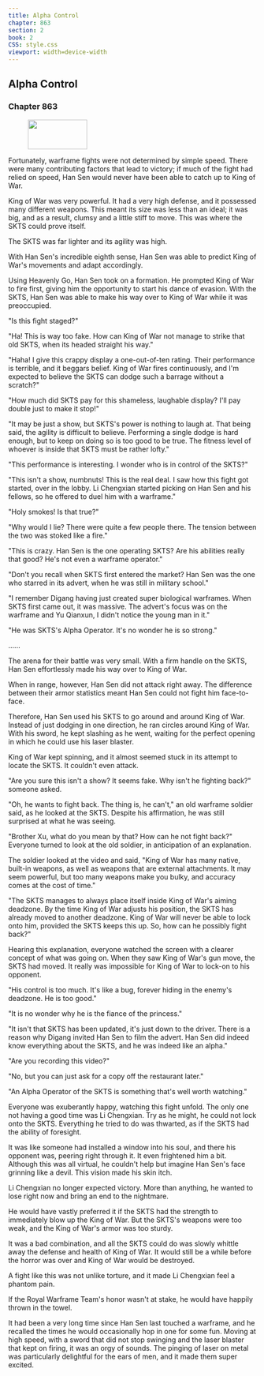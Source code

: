```yaml
---
title: Alpha Control
chapter: 863
section: 2
book: 2
CSS: style.css
viewport: width=device-width
---
```


## Alpha Control

### Chapter 863

<figure>
	<img src="../Images/gem.gif" alt="" id="gem" width="120" height="60" />
</figure>

Fortunately, warframe fights were not determined by simple speed. There were many contributing factors that lead to victory; if much of the fight had relied on speed, Han Sen would never have been able to catch up to King of War.

King of War was very powerful. It had a very high defense, and it possessed many different weapons. This meant its size was less than an ideal; it was big, and as a result, clumsy and a little stiff to move. This was where the SKTS could prove itself.

The SKTS was far lighter and its agility was high.

With Han Sen's incredible eighth sense, Han Sen was able to predict King of War's movements and adapt accordingly.

Using Heavenly Go, Han Sen took on a formation. He prompted King of War to fire first, giving him the opportunity to start his dance of evasion. With the SKTS, Han Sen was able to make his way over to King of War while it was preoccupied.

"Is this fight staged?"

"Ha! This is way too fake. How can King of War not manage to strike that old SKTS, when its headed straight his way."

"Haha! I give this crappy display a one-out-of-ten rating. Their performance is terrible, and it beggars belief. King of War fires continuously, and I'm expected to believe the SKTS can dodge such a barrage without a scratch?"

"How much did SKTS pay for this shameless, laughable display? I'll pay double just to make it stop!"

"It may be just a show, but SKTS's power is nothing to laugh at. That being said, the agility is difficult to believe. Performing a single dodge is hard enough, but to keep on doing so is too good to be true. The fitness level of whoever is inside that SKTS must be rather lofty."

"This performance is interesting. I wonder who is in control of the SKTS?"

"This isn't a show, numbnuts! This is the real deal. I saw how this fight got started, over in the lobby. Li Chengxian started picking on Han Sen and his fellows, so he offered to duel him with a warframe."

"Holy smokes! Is that true?"

"Why would I lie? There were quite a few people there. The tension between the two was stoked like a fire."

"This is crazy. Han Sen is the one operating SKTS? Are his abilities really that good? He's not even a warframe operator."

"Don't you recall when SKTS first entered the market? Han Sen was the one who starred in its advert, when he was still in military school."

"I remember Digang having just created super biological warframes. When SKTS first came out, it was massive. The advert's focus was on the warframe and Yu Qianxun, I didn't notice the young man in it."

"He was SKTS's Alpha Operator. It's no wonder he is so strong."

…...

The arena for their battle was very small. With a firm handle on the SKTS, Han Sen effortlessly made his way over to King of War.

When in range, however, Han Sen did not attack right away. The difference between their armor statistics meant Han Sen could not fight him face-to-face.

Therefore, Han Sen used his SKTS to go around and around King of War. Instead of just dodging in one direction, he ran circles around King of War. With his sword, he kept slashing as he went, waiting for the perfect opening in which he could use his laser blaster.

King of War kept spinning, and it almost seemed stuck in its attempt to locate the SKTS. It couldn't even attack.

"Are you sure this isn't a show? It seems fake. Why isn't he fighting back?" someone asked.

"Oh, he wants to fight back. The thing is, he can't," an old warframe soldier said, as he looked at the SKTS. Despite his affirmation, he was still surprised at what he was seeing.

"Brother Xu, what do you mean by that? How can he not fight back?" Everyone turned to look at the old soldier, in anticipation of an explanation.

The soldier looked at the video and said, "King of War has many native, built-in weapons, as well as weapons that are external attachments. It may seem powerful, but too many weapons make you bulky, and accuracy comes at the cost of time."

"The SKTS manages to always place itself inside King of War's aiming deadzone. By the time King of War adjusts his position, the SKTS has already moved to another deadzone. King of War will never be able to lock onto him, provided the SKTS keeps this up. So, how can he possibly fight back?"

Hearing this explanation, everyone watched the screen with a clearer concept of what was going on. When they saw King of War's gun move, the SKTS had moved. It really was impossible for King of War to lock-on to his opponent.

"His control is too much. It's like a bug, forever hiding in the enemy's deadzone. He is too good."

"It is no wonder why he is the fiance of the princess."

"It isn't that SKTS has been updated, it's just down to the driver. There is a reason why Digang invited Han Sen to film the advert. Han Sen did indeed know everything about the SKTS, and he was indeed like an alpha."

"Are you recording this video?"

"No, but you can just ask for a copy off the restaurant later."

"An Alpha Operator of the SKTS is something that's well worth watching."

Everyone was exuberantly happy, watching this fight unfold. The only one not having a good time was Li Chengxian. Try as he might, he could not lock onto the SKTS. Everything he tried to do was thwarted, as if the SKTS had the ability of foresight.

It was like someone had installed a window into his soul, and there his opponent was, peering right through it. It even frightened him a bit. Although this was all virtual, he couldn't help but imagine Han Sen's face grinning like a devil. This vision made his skin itch.

Li Chengxian no longer expected victory. More than anything, he wanted to lose right now and bring an end to the nightmare.

He would have vastly preferred it if the SKTS had the strength to immediately blow up the King of War. But the SKTS's weapons were too weak, and the King of War's armor was too sturdy.

It was a bad combination, and all the SKTS could do was slowly whittle away the defense and health of King of War. It would still be a while before the horror was over and King of War would be destroyed.

A fight like this was not unlike torture, and it made Li Chengxian feel a phantom pain.

If the Royal Warframe Team's honor wasn't at stake, he would have happily thrown in the towel.

It had been a very long time since Han Sen last touched a warframe, and he recalled the times he would occasionally hop in one for some fun. Moving at high speed, with a sword that did not stop swinging and the laser blaster that kept on firing, it was an orgy of sounds. The pinging of laser on metal was particularly delightful for the ears of men, and it made them super excited.